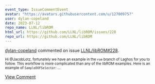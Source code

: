 ```yaml
---
event_type: IssueCommentEvent
avatar: "https://avatars.githubusercontent.com/u/12700975?"
user: dylan-copeland
date: 2023-07-12
repo_name: LLNL/libROM
html_url: https://github.com/LLNL/libROM/issues/228
repo_url: https://github.com/LLNL/libROM
---
```


<a href='https://github.com/dylan-copeland' target='_blank'>dylan-copeland</a> commented on issue <a href='https://github.com/LLNL/libROM/issues/228' target='_blank'>LLNL/libROM#228</a>.

<small>Hi @JacobLotz, fortunately we have an example in the `rom` branch of Laghos for you to follow. This workflow is more complicated than any of the libROM examples. Here is an example of `SampleDOFSelector`:...</small>

<a href='https://github.com/LLNL/libROM/issues/228' target='_blank'>View Comment</a>